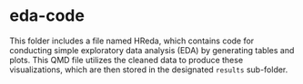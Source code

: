 # eda-code

This folder includes a file named HReda, which contains code for conducting simple exploratory data analysis (EDA) by generating tables and plots. This QMD file utilizes the cleaned data to produce these visualizations, which are then stored in the designated `results` sub-folder.